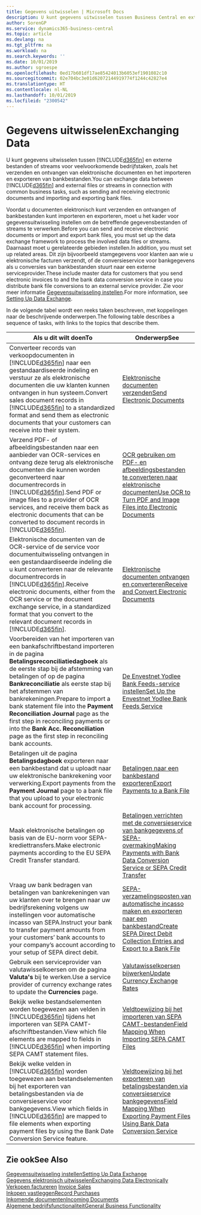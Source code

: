 ```yaml
---
title: Gegevens uitwisselen | Microsoft Docs
description: U kunt gegevens uitwisselen tussen Business Central en externe bestanden of streams voor veelvoorkomende bedrijfstaken, zoals het verzenden en ontvangen van elektronische documenten en het importeren en exporteren van bankbestanden.
author: SorenGP
ms.service: dynamics365-business-central
ms.topic: article
ms.devlang: na
ms.tgt_pltfrm: na
ms.workload: na
ms.search.keywords: ''
ms.date: 10/01/2019
ms.author: sgroespe
ms.openlocfilehash: 0ed17b601df17ae85424013b6053ef1901082c10
ms.sourcegitcommit: 02e704bc3e01d62072144919774f1244c42827e4
ms.translationtype: HT
ms.contentlocale: nl-NL
ms.lasthandoff: 10/01/2019
ms.locfileid: "2300542"
---
```

# <a name="exchanging-data"></a><span data-ttu-id="60aae-103">Gegevens uitwisselen</span><span class="sxs-lookup"><span data-stu-id="60aae-103">Exchanging Data</span></span>
<span data-ttu-id="60aae-104">U kunt gegevens uitwisselen tussen [!INCLUDE[d365fin](includes/d365fin_md.md)] en externe bestanden of streams voor veelvoorkomende bedrijfstaken, zoals het verzenden en ontvangen van elektronische documenten en het importeren en exporteren van bankbestanden.</span><span class="sxs-lookup"><span data-stu-id="60aae-104">You can exchange data between [!INCLUDE[d365fin](includes/d365fin_md.md)] and external files or streams in connection with common business tasks, such as sending and receiving electronic documents and importing and exporting bank files.</span></span>  

<span data-ttu-id="60aae-105">Voordat u documenten elektronisch kunt verzenden en ontvangen of bankbestanden kunt importeren en exporteren, moet u het kader voor gegevensuitwisseling instellen om de betreffende gegevensbestanden of streams te verwerken.</span><span class="sxs-lookup"><span data-stu-id="60aae-105">Before you can send and receive electronic documents or import and export bank files, you must set up the data exchange framework to process the involved data files or streams.</span></span> <span data-ttu-id="60aae-106">Daarnaast moet u gerelateerde gebieden instellen.</span><span class="sxs-lookup"><span data-stu-id="60aae-106">In addition, you must set up related areas.</span></span> <span data-ttu-id="60aae-107">Dit zijn bijvoorbeeld stamgegevens voor klanten aan wie u elektronische facturen verzendt, of de conversieservice voor bankgegevens als u conversies van bankbestanden stuurt naar een externe serviceprovider.</span><span class="sxs-lookup"><span data-stu-id="60aae-107">These include master data for customers that you send electronic invoices to and the bank data conversion service in case you distribute bank file conversions to an external service provider.</span></span> <span data-ttu-id="60aae-108">Zie voor meer informatie [Gegevensuitwisseling instellen](across-set-up-data-exchange.md).</span><span class="sxs-lookup"><span data-stu-id="60aae-108">For more information, see [Setting Up Data Exchange](across-set-up-data-exchange.md).</span></span>  

 <span data-ttu-id="60aae-109">In de volgende tabel wordt een reeks taken beschreven, met koppelingen naar de beschrijvende onderwerpen.</span><span class="sxs-lookup"><span data-stu-id="60aae-109">The following table describes a sequence of tasks, with links to the topics that describe them.</span></span>  

|<span data-ttu-id="60aae-110">**Als u dit wilt doen**</span><span class="sxs-lookup"><span data-stu-id="60aae-110">**To**</span></span>|<span data-ttu-id="60aae-111">**Onderwerp**</span><span class="sxs-lookup"><span data-stu-id="60aae-111">**See**</span></span>|  
|------------|-------------|  
|<span data-ttu-id="60aae-112">Converteer records van verkoopdocumenten in [!INCLUDE[d365fin](includes/d365fin_md.md)] naar een gestandaardiseerde indeling en verstuur ze als elektronische documenten die uw klanten kunnen ontvangen in hun systeem.</span><span class="sxs-lookup"><span data-stu-id="60aae-112">Convert sales document records in [!INCLUDE[d365fin](includes/d365fin_md.md)] to a standardized format and send them as electronic documents that your customers can receive into their system.</span></span>|[<span data-ttu-id="60aae-113">Elektronische documenten verzenden</span><span class="sxs-lookup"><span data-stu-id="60aae-113">Send Electronic Documents</span></span>](sales-how-to-send-electronic-documents.md)|  
|<span data-ttu-id="60aae-114">Verzend PDF- of afbeeldingsbestanden naar een aanbieder van OCR-services en ontvang deze terug als elektronische documenten die kunnen worden geconverteerd naar documentrecords in [!INCLUDE[d365fin](includes/d365fin_md.md)].</span><span class="sxs-lookup"><span data-stu-id="60aae-114">Send PDF or image files to a provider of OCR services, and receive them back as electronic documents that can be converted to document records in [!INCLUDE[d365fin](includes/d365fin_md.md)].</span></span>|[<span data-ttu-id="60aae-115">OCR gebruiken om PDF- en afbeeldingsbestanden te converteren naar elektronische documenten</span><span class="sxs-lookup"><span data-stu-id="60aae-115">Use OCR to Turn PDF and Image Files into Electronic Documents</span></span>](across-how-use-ocr-pdf-images-files.md)|  
|<span data-ttu-id="60aae-116">Elektronische documenten van de OCR-service of de service voor documentuitwisseling ontvangen in een gestandaardiseerde indeling die u kunt converteren naar de relevante documentrecords in [!INCLUDE[d365fin](includes/d365fin_md.md)].</span><span class="sxs-lookup"><span data-stu-id="60aae-116">Receive electronic documents, either from the OCR service or the document exchange service, in a standardized format that you convert to the relevant document records in [!INCLUDE[d365fin](includes/d365fin_md.md)].</span></span>|[<span data-ttu-id="60aae-117">Elektronische documenten ontvangen en converteren</span><span class="sxs-lookup"><span data-stu-id="60aae-117">Receive and Convert Electronic Documents</span></span>](purchasing-how-to-receive-and-convert-electronic-documents.md)|  
|<span data-ttu-id="60aae-118">Voorbereiden van het importeren van een bankafschriftbestand importeren in de pagina **Betalingsreconciliatiedagboek** als de eerste stap bij de afstemming van betalingen of op de pagina **Bankreconciliatie** als eerste stap bij het afstemmen van bankrekeningen.</span><span class="sxs-lookup"><span data-stu-id="60aae-118">Prepare to import a bank statement file into the **Payment Reconciliation Journal** page as the first step in reconciling payments or into the **Bank Acc. Reconciliation** page as the first step in reconciling bank accounts.</span></span>|[<span data-ttu-id="60aae-119">De Envestnet Yodlee Bank Feeds-service instellen</span><span class="sxs-lookup"><span data-stu-id="60aae-119">Set Up the Envestnet Yodlee Bank Feeds Service</span></span>](bank-how-setup-bank-statement-service.md)|  
|<span data-ttu-id="60aae-120">Betalingen uit de pagina **Betalingsdagboek** exporteren naar een bankbestand dat u uploadt naar uw elektronische bankrekening voor verwerking.</span><span class="sxs-lookup"><span data-stu-id="60aae-120">Export payments from the **Payment Journal** page to a bank file that you upload to your electronic bank account for processing.</span></span>|[<span data-ttu-id="60aae-121">Betalingen naar een bankbestand exporteren</span><span class="sxs-lookup"><span data-stu-id="60aae-121">Export Payments to a Bank File</span></span>](payables-how-export-payments-bank-file.md)|
|<span data-ttu-id="60aae-122">Maak elektronische betalingen op basis van de EU-norm voor SEPA-krediettransfers.</span><span class="sxs-lookup"><span data-stu-id="60aae-122">Make electronic payments according to the EU SEPA Credit Transfer standard.</span></span>|[<span data-ttu-id="60aae-123">Betalingen verrichten met de conversieservice van bankgegevens of SEPA-overmaking</span><span class="sxs-lookup"><span data-stu-id="60aae-123">Making Payments with Bank Data Conversion Service or SEPA Credit Transfer</span></span>](finance-make-payments-with-bank-data-conversion-service-or-sepa-credit-transfer.md)|  
|<span data-ttu-id="60aae-124">Vraag uw bank bedragen van betalingen van bankrekeningen van uw klanten over te brengen naar uw bedrijfsrekening volgens uw instellingen voor automatische incasso van SEPA.</span><span class="sxs-lookup"><span data-stu-id="60aae-124">Instruct your bank to transfer payment amounts from your customers’ bank accounts to your company’s account according to your setup of SEPA direct debit.</span></span>|[<span data-ttu-id="60aae-125">SEPA-verzamelingsposten van automatische incasso maken en exporteren naar een bankbestand</span><span class="sxs-lookup"><span data-stu-id="60aae-125">Create SEPA Direct Debit Collection Entries and Export to a Bank File</span></span>](finance-how-create-sepa-direct-debit-collection-entries-export-bank-file.md)|  
|<span data-ttu-id="60aae-126">Gebruik een serviceprovider van valutawisselkoersen om de pagina **Valuta's** bij te werken.</span><span class="sxs-lookup"><span data-stu-id="60aae-126">Use a service provider of currency exchange rates to update the **Currencies** page.</span></span>|[<span data-ttu-id="60aae-127">Valutawisselkoersen bijwerken</span><span class="sxs-lookup"><span data-stu-id="60aae-127">Update Currency Exchange Rates</span></span>](finance-how-update-currencies.md)|  
|<span data-ttu-id="60aae-128">Bekijk welke bestandselementen worden toegewezen aan velden in [!INCLUDE[d365fin](includes/d365fin_md.md)] tijdens het importeren van SEPA CAMT-afschriftbestanden.</span><span class="sxs-lookup"><span data-stu-id="60aae-128">View which file elements are mapped to fields in [!INCLUDE[d365fin](includes/d365fin_md.md)] when importing SEPA CAMT statement files.</span></span>|[<span data-ttu-id="60aae-129">Veldtoewijzing bij het importeren van SEPA CAMT-bestanden</span><span class="sxs-lookup"><span data-stu-id="60aae-129">Field Mapping When Importing SEPA CAMT Files</span></span>](across-field-mapping-when-importing-sepa-camt-files.md)|  
|<span data-ttu-id="60aae-130">Bekijk welke velden in [!INCLUDE[d365fin](includes/d365fin_md.md)] worden toegewezen aan bestandselementen bij het exporteren van betalingsbestanden via de conversieservice voor bankgegevens.</span><span class="sxs-lookup"><span data-stu-id="60aae-130">View which fields in [!INCLUDE[d365fin](includes/d365fin_md.md)] are mapped to file elements when exporting payment files by using the Bank Date Conversion Service feature.</span></span>|[<span data-ttu-id="60aae-131">Veldtoewijzing bij het exporteren van betalingsbestanden via conversieservice bankgegevens</span><span class="sxs-lookup"><span data-stu-id="60aae-131">Field Mapping When Exporting Payment Files Using Bank Data Conversion Service</span></span>](across-field-mapping-when-exporting-payment-files-using-bank-data-conversion-service.md)|  

## <a name="see-also"></a><span data-ttu-id="60aae-132">Zie ook</span><span class="sxs-lookup"><span data-stu-id="60aae-132">See Also</span></span>  
[<span data-ttu-id="60aae-133">Gegevensuitwisseling instellen</span><span class="sxs-lookup"><span data-stu-id="60aae-133">Setting Up Data Exchange</span></span>](across-set-up-data-exchange.md)  
[<span data-ttu-id="60aae-134">Gegevens elektronisch uitwisselen</span><span class="sxs-lookup"><span data-stu-id="60aae-134">Exchanging Data Electronically</span></span>](across-data-exchange.md)  
<span data-ttu-id="60aae-135">[Verkopen factureren](sales-how-invoice-sales.md) </span><span class="sxs-lookup"><span data-stu-id="60aae-135">[Invoice Sales](sales-how-invoice-sales.md) </span></span>  
[<span data-ttu-id="60aae-136">Inkopen vastleggen</span><span class="sxs-lookup"><span data-stu-id="60aae-136">Record Purchases</span></span>](purchasing-how-record-purchases.md)  
[<span data-ttu-id="60aae-137">Inkomende documenten</span><span class="sxs-lookup"><span data-stu-id="60aae-137">Incoming Documents</span></span>](across-income-documents.md)  
[<span data-ttu-id="60aae-138">Algemene bedrijfsfunctionaliteit</span><span class="sxs-lookup"><span data-stu-id="60aae-138">General Business Functionality</span></span>](ui-across-business-areas.md)  
